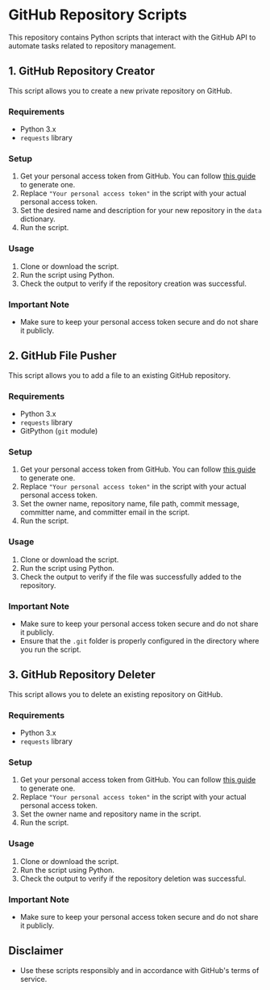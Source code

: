 # GitHub Repository Scripts

This repository contains Python scripts that interact with the GitHub API to automate tasks related to repository management.

## 1. GitHub Repository Creator

This script allows you to create a new private repository on GitHub.

### Requirements

- Python 3.x
- `requests` library

### Setup

1. Get your personal access token from GitHub. You can follow [this guide](https://docs.github.com/en/authentication/keeping-your-account-and-data-secure/creating-a-personal-access-token) to generate one.
2. Replace `"Your personal access token"` in the script with your actual personal access token.
3. Set the desired name and description for your new repository in the `data` dictionary.
4. Run the script.

### Usage

1. Clone or download the script.
2. Run the script using Python.
3. Check the output to verify if the repository creation was successful.

### Important Note

- Make sure to keep your personal access token secure and do not share it publicly.

## 2. GitHub File Pusher

This script allows you to add a file to an existing GitHub repository.

### Requirements

- Python 3.x
- `requests` library
- GitPython (`git` module)

### Setup

1. Get your personal access token from GitHub. You can follow [this guide](https://docs.github.com/en/authentication/keeping-your-account-and-data-secure/creating-a-personal-access-token) to generate one.
2. Replace `"Your personal access token"` in the script with your actual personal access token.
3. Set the owner name, repository name, file path, commit message, committer name, and committer email in the script.
4. Run the script.

### Usage

1. Clone or download the script.
2. Run the script using Python.
3. Check the output to verify if the file was successfully added to the repository.

### Important Note

- Make sure to keep your personal access token secure and do not share it publicly.
- Ensure that the `.git` folder is properly configured in the directory where you run the script.

## 3. GitHub Repository Deleter

This script allows you to delete an existing repository on GitHub.

### Requirements

- Python 3.x
- `requests` library

### Setup

1. Get your personal access token from GitHub. You can follow [this guide](https://docs.github.com/en/authentication/keeping-your-account-and-data-secure/creating-a-personal-access-token) to generate one.
2. Replace `"Your personal access token"` in the script with your actual personal access token.
3. Set the owner name and repository name in the script.
4. Run the script.

### Usage

1. Clone or download the script.
2. Run the script using Python.
3. Check the output to verify if the repository deletion was successful.

### Important Note

- Make sure to keep your personal access token secure and do not share it publicly.

## Disclaimer

- Use these scripts responsibly and in accordance with GitHub's terms of service.

